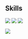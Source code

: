 ## Skills
![](https://img.shields.io/badge/-BigQuery-f5f5f5.svg?logo=googlebigquery)
![](https://img.shields.io/badge/-Colab-f5f5f5.svg?logo=googlecolab)
![](https://img.shields.io/badge/-python-f5f5f5.svg?logo=Python)   
<!---
コミットしているファイルの比率を出したい時に使用
--->
![](https://github-readme-stats.vercel.app/api/top-langs?username=Kunikan4629&show_icons=true&locale=en&layout=compact)


<!---
Kunikan4629/Kunikan4629 is a ✨ special ✨ repository because its `README.md` (this file) appears on your GitHub profile.
You can click the Preview link to take a look at your changes.
--->

